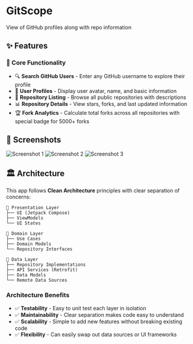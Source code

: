 # GitScope
View of GitHub profiles along with repo information 

## ✨ Features

### 🎯 Core Functionality
- 🔍 **Search GitHub Users** - Enter any GitHub username to explore their profile
- 👤 **User Profiles** - Display user avatar, name, and basic information
- 📁 **Repository Listing** - Browse all public repositories with descriptions
- 📊 **Repository Details** - View stars, forks, and last updated information
- 🏆 **Fork Analytics** - Calculate total forks across all repositories with special badge for 5000+ forks

## 📱 Screenshots

![Screenshot 1](https://example.com/screenshot1.png)
![Screenshot 2](https://example.com/screenshot2.png)
![Screenshot 3](https://example.com/screenshot3.png)

## 🏛️ Architecture

This app follows **Clean Architecture** principles with clear separation of concerns:

```
📱 Presentation Layer
├── UI (Jetpack Compose)
├── ViewModels
└── UI States

🎯 Domain Layer  
├── Use Cases
├── Domain Models
└── Repository Interfaces

💾 Data Layer
├── Repository Implementations
├── API Services (Retrofit)
├── Data Models
└── Remote Data Sources
```

### Architecture Benefits
- ✅ **Testability** - Easy to unit test each layer in isolation
- ✅ **Maintainability** - Clear separation makes code easy to understand
- ✅ **Scalability** - Simple to add new features without breaking existing code
- ✅ **Flexibility** - Can easily swap out data sources or UI frameworks
